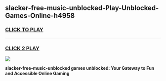 
## slacker-free-music-unblocked-Play-Unblocked-Games-Online-h4958
<h3>
<a href="https://premium76.site?title=slacker-free-music-unblocked&ref=25A">CLICK TO PLAY</a></h3>
<hr>

<h3>
<a href="https://premium76.site?title=slacker-free-music-unblocked&ref=25A">CLICK 2 PLAY</a>
  
</h3>

<a href="https://premium76.site?title=slacker-free-music-unblocked&ref=25A"><img src="https://clearcache.store/games.png"></a>


**slacker-free-music-unblocked games unblocked: Your Gateway to Fun and Accessible Online Gaming**

